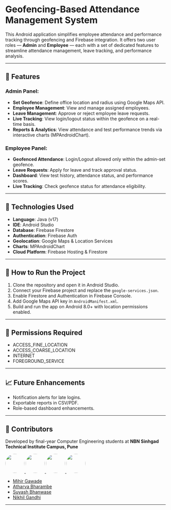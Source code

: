 # Geofencing-Based Attendance Management System

This Android application simplifies employee attendance and performance tracking through geofencing and Firebase integration. It offers two user roles — **Admin** and **Employee** — each with a set of dedicated features to streamline attendance management, leave tracking, and performance analysis.

---

## 📱 Features

### Admin Panel:
- **Set Geofence**: Define office location and radius using Google Maps API.
- **Employee Management**: View and manage assigned employees.
- **Leave Management**: Approve or reject employee leave requests.
- **Live Tracking**: View login/logout status within the geofence on a real-time basis.
- **Reports & Analytics**: View attendance and test performance trends via interactive charts (MPAndroidChart).


### Employee Panel:
- **Geofenced Attendance**: Login/Logout allowed only within the admin-set geofence.
- **Leave Requests**: Apply for leave and track approval status.
- **Dashboard**: View test history, attendance status, and performance scores.
- **Live Tracking**: Check geofence status for attendance eligibility.

---

## 🔧 Technologies Used

- **Language**: Java (v17)
- **IDE**: Android Studio
- **Database**: Firebase Firestore
- **Authentication**: Firebase Auth
- **Geolocation**: Google Maps & Location Services
- **Charts**: MPAndroidChart
- **Cloud Platform**: Firebase Hosting & Firestore

---

## 🚀 How to Run the Project

1. Clone the repository and open it in Android Studio.
2. Connect your Firebase project and replace the `google-services.json`.
3. Enable Firestore and Authentication in Firebase Console.
4. Add Google Maps API key in `AndroidManifest.xml`.
5. Build and run the app on Android 8.0+ with location permissions enabled.

---

## 📌 Permissions Required

- ACCESS_FINE_LOCATION
- ACCESS_COARSE_LOCATION
- INTERNET
- FOREGROUND_SERVICE

---

## 📈 Future Enhancements

- Notification alerts for late logins.
- Exportable reports in CSV/PDF.
- Role-based dashboard enhancements.

---

## 🤝 Contributors  

Developed by final-year Computer Engineering students at **NBN Sinhgad Technical Institute Campus, Pune**  

<a href="https://github.com/mihir-mihir-gawade">
  <img src="https://avatars.githubusercontent.com/mihir-mihir-gawade" width="60px" style="border-radius:50%;" />
</a>
<a href="https://github.com/atharvabharambe">
  <img src="https://avatars.githubusercontent.com/atharvabharambe" width="60px" style="border-radius:50%;" />
</a>
<a href="https://github.com/suyash-username">
  <img src="https://avatars.githubusercontent.com/suyash-username" width="60px" style="border-radius:50%;" />
</a>
<a href="https://github.com/nikhil-username">
  <img src="https://avatars.githubusercontent.com/nikhil-username" width="60px" style="border-radius:50%;" />
</a>

- [Mihir Gawade](https://github.com/mihir-mihir-gawade)  
- [Atharva Bharambe](https://github.com/atharvabharambe)  
- [Suyash Bhanwase](https://github.com/suyash-username)  
- [Nikhil Gandhi](https://github.com/nikhilgandhi08)  




---

